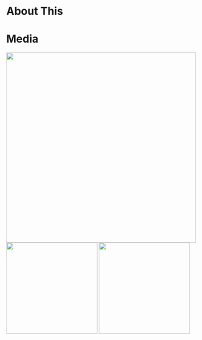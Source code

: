 # About This

# Media

<div style={display: 'in-line'}>
<img src="https://user-images.githubusercontent.com/76229106/135133955-a92207a7-95a7-432f-b867-fb67432ee86e.jpg" width=500px/>
<img src="https://user-images.githubusercontent.com/76229106/135133976-658df022-fc12-4405-8d41-2d44d4d9eb08.jpg" width=240px/>
<img src="https://user-images.githubusercontent.com/76229106/135303146-23e882ca-066f-4b23-803e-9edcc2e5bec0.jpg" width=240px/>
</div?
